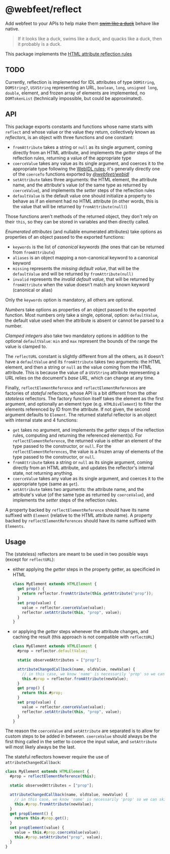 # @webfeet/reflect

Add webfeet to your APIs to help make them [~~swim like a duck~~](https://en.wikipedia.org/wiki/Duck_test) behave like native.

> If it looks like a duck, swims like a duck, and quacks like a duck, then it probably is a duck.

This package implements the [HTML attribute reflection rules](https://html.spec.whatwg.org/multipage/common-dom-interfaces.html#reflecting-content-attributes-in-idl-attributes)

## TODO

Currently, reflection is implemented for IDL attributes of type `DOMString`, `DOMString?`, `USVString` representing an URL, `boolean`, `long`, `unsigned long`, `double`, element, and frozen array of elements are implemented,
no `DOMTokenList` (technically impossible, but could be approximated).

## API

This package exports constants and functions whose name starts with `reflect` and whose value or the value they return, collectively known as _reflectors_, is an object with three functions and one constant:

- `fromAttribute` takes a string or `null` as its single argument, coming directly from an HTML attribute, and implements the _getter_ steps of the reflection rules, returning a value of the appropriate type
- `coerceValue` takes any value as its single argument, and coerces it to the appropriate type following the [WebIDL rules](https://webidl.spec.whatwg.org/#js-type-mapping); it's generally directly one of the `coerceTo` functions exported by [_@webfeet/webidl_](../webidl/README.md)
- `setAttribute` takes three arguments: the HTML element, the attribute name, and the attribute's value (of the same type as returned by `coerceValue`), and implements the _setter_ steps of the reflection rules
- `defaultValue` is the default value one should initialize a property to behave as if an element had no HTML attribute (in other words, this is the value that will be returned by `fromAttribute(null)`)

Those functions aren't methods of the returned object, they don't rely on their `this`, so they can be stored in variables and then directly called.

_Enumerated attributes_ (and nullable enumerated attributes) take options as properties of an object passed to the exported functions:

- `keywords` is the list of _canonical keywords_ (the ones that can be returned from `fromAttribute`)
- `aliases` is an object mapping a non-canonical keyword to a canonical keyword
- `missing` represents the _missing default value_, that will be the `defaultValue` and will be returned by `fromAttribute(null)`
- `invalid` represents the _invalid default value_, that will be returned by `fromAttribute` when the value doesn't match any known keyword (canonical or alias)

Only the `keywords` option is mandatory, all others are optional.

_Numbers_ take options as properties of an object passed to the exported function. Most numbers only take a single, optional, option: `defaultValue`, the default value used when the attribute is absent or cannot be parsed to a number.

_Clamped integers_ also take two mandatory options in addition to the optional `defaultValue`: `min` and `max` represent the bounds of the range the value is clamped to.

The `reflectURL` constant is slightly different from all the others, as it doesn't have a `defaultValue` and its `fromAttribute` takes two arguments: the HTML element, and then a string or `null` as the value coming from the HTML attribute. This is because the value of a `USVString` attribute representing a URL relies on the document's _base URL_, which can change at any time.

Finally, `reflectElementReference` and `reflectElementReferences` are factories of _stateful_ reflectors, whose API is a bit different from the other _stateless_ reflectors.
The factory function itself takes the element as the first argument, and optionally an element type (e.g. `HTMLDivElement`) to filter the elements referenced by ID from the attribute. If not given, the second argument defaults to `Element`.
The returned stateful reflector is an object with internal state and 4 functions:

- `get` takes no argument, and implements the _getter_ steps of the reflection rules, computing and returning the referenced element(s). For `reflectElementReference`, the returned value is either an element of the type passed to the constructor, or `null`. For the `reflectElementReferences`, the value is a frozen array of elements of the type passed to the constructor, or `null`.
- `fromAttribute` takes a string or `null` as its single argument, coming directly from an HTML attribute, and updates the reflector's internal state, not returning anything.
- `coerceValue` takes any value as its single argument, and coerces it to the appropriate type (same as `get`).
- `setAttribute` takes two arguments: the attribute name, and the attribute's value (of the same type as returned by `coerceValue`), and implements the _setter_ steps of the reflection rules.

A property backed by `reflectElementReference` should have its name suffixed with `Element` (relative to the HTML attribute name).
A property backed by `reflectElementReferences` should have its name suffixed with `Elements`.

## Usage

The (stateless) reflectors are meant to be used in two possible ways (except for `reflectURL`):

- either applying the _getter_ steps in the property getter, as specificied in HTML

  ```js
  class MyElement extends HTMLElement {
    get prop() {
      return reflector.fromAttribute(this.getAttribute("prop"));
    }
    set prop(value) {
      value = reflector.coerceValue(value);
      reflector.setAttribute(this, "prop", value);
    }
  }
  ```

- or applying the _getter_ steps whenever the attribute changes, and caching the result (this approach is not compatible with `reflectURL`)

  ```js
  class MyElement extends HTMLElement {
    #prop = reflector.defaultValue;

    static observedAttributes = ["prop"];

    attributeChangedCallback(name, oldValue, newValue) {
      // in this case, we know 'name' is necessarily 'prop' so we can skip any check
      this.#prop = reflector.fromAttribute(newValue);
    }
    get prop() {
      return this.#prop;
    }
    set prop(value) {
      value = reflector.coerceValue(value);
      reflector.setAttribute(this, "prop", value);
    }
  }
  ```

The reason the `coerceValue` and `setAttribute` are separated is to allow for custom steps to be added in between. `coerceValue` should always be the first thing called in the setter to coerce the input value, and `setAttribute` will most likely always be the last.

The stateful reflectors however require the use of `attributeChangedCallback`:

```js
class MyElement extends HTMLElement {
  #prop = reflectElementReference(this);

  static observedAttributes = ["prop"];

  attributeChangedCallback(name, oldValue, newValue) {
    // in this case, we know 'name' is necessarily 'prop' so we can skip any check
    this.#prop.fromAttribute(newValue);
  }
  get propElement() {
    return this.#prop.get();
  }
  set propElement(value) {
    value = this.#prop.coerceValue(value);
    this.#prop.setAttribute("prop", value);
  }
}
```
